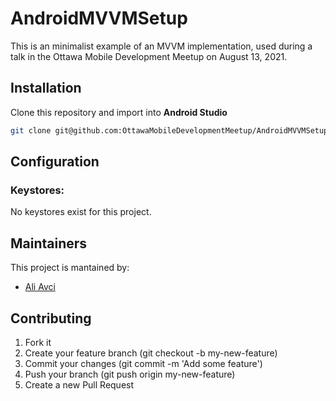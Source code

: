 # AndroidMVVMSetup

This is an minimalist example of an MVVM implementation, used during a talk in the Ottawa Mobile Development Meetup on August 13, 2021.

## Installation
Clone this repository and import into **Android Studio**
```bash
git clone git@github.com:OttawaMobileDevelopmentMeetup/AndroidMVVMSetup.git
```

## Configuration
### Keystores:
No keystores exist for this project.

## Maintainers
This project is mantained by:
* [Ali Avci](http://github.com/aiavci)

## Contributing

1. Fork it
2. Create your feature branch (git checkout -b my-new-feature)
3. Commit your changes (git commit -m 'Add some feature')
5. Push your branch (git push origin my-new-feature)
6. Create a new Pull Request
